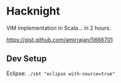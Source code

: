 # Hacknight

VIM implementation in Scala... in 2 hours.

https://gist.github.com/amirrajan/5666701

## Dev Setup

Eclipse:
`./sbt "eclipse with-source=true"`
